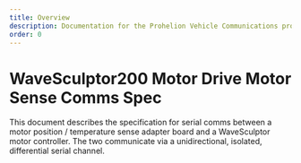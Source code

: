 ```yaml
---
title: Overview
description: Documentation for the Prohelion Vehicle Communications protocol
order: 0
---
```


# WaveSculptor200 Motor Drive Motor Sense Comms Spec

This document describes the specification for serial comms between a motor position / temperature sense adapter board and a WaveSculptor motor controller.  The two communicate via a unidirectional, isolated, differential serial channel.
